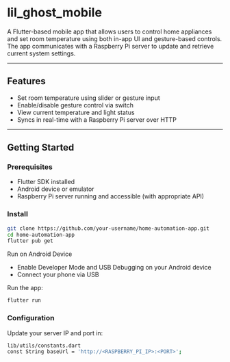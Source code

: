 # lil_ghost_mobile

A Flutter-based mobile app that allows users to control home appliances and set room temperature using both in-app UI and gesture-based controls. The app communicates with a Raspberry Pi server to update and retrieve current system settings.

---

## Features

- Set room temperature using slider or gesture input
- Enable/disable gesture control via switch
- View current temperature and light status
- Syncs in real-time with a Raspberry Pi server over HTTP

---

## Getting Started

### Prerequisites

- Flutter SDK installed
- Android device or emulator
- Raspberry Pi server running and accessible (with appropriate API)

### Install

```bash
git clone https://github.com/your-username/home-automation-app.git
cd home-automation-app
flutter pub get
```

Run on Android Device
- Enable Developer Mode and USB Debugging on your Android device
- Connect your phone via USB

Run the app:

```bash
flutter run
```

### Configuration
Update your server IP and port in:

```bash
lib/utils/constants.dart
const String baseUrl = 'http://<RASPBERRY_PI_IP>:<PORT>';
```
